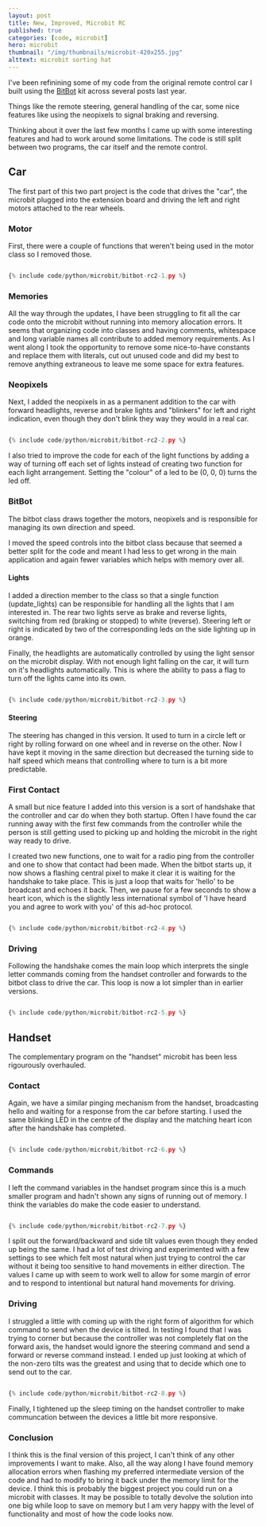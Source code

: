 ```yaml
---
layout: post
title: New, Improved, Microbit RC
published: true
categories: [code, microbit]
hero: microbit
thumbnail: "/img/thumbnails/microbit-420x255.jpg"
alttext: microbit sorting hat
---
```


I've been refinining some of my code from the original remote control car I built using the <a href="http://4tronix.co.uk/blog/?p=1490">BitBot</a> kit 
across several posts last year.

Things like the remote steering, general handling of the car, some nice features like using the neopixels to signal braking and reversing.

Thinking about it over the last few months I came up with some interesting features and had to work around some limitations. The code is still split between 
two programs, the car itself and the remote control. 
 
## Car

The first part of this two part project is the code that drives the "car", the microbit plugged into the extension board and driving the left and right 
motors attached to the rear wheels. 


### Motor

First, there were a couple of functions that weren't being used in the motor class so I removed those. 

```python

{% include code/python/microbit/bitbot-rc2-1.py %}

```

### Memories

All the way through the updates, I have been struggling to fit all the car code onto the microbit without running into memory allocation 
errors. It seems that organizing code into classes and having comments, whitespace and long variable names all contribute to added memory requirements. As I 
went along I took the opportunity to remove some nice-to-have constants and replace them with literals, cut out unused code and did my best to 
remove anything extraneous to leave me some space for extra features. 


### Neopixels

Next, I added the neopixels in as a permanent addition to the car with forward headlights, reverse and brake lights and "blinkers" for left and right 
indication, even though they don't blink they way they would in a real car.

```python

{% include code/python/microbit/bitbot-rc2-2.py %}

```
I also tried to improve the code for each of the light functions by adding a way of turning off each set of lights instead of creating two function for each 
light arrangement. Setting the "colour" of a led to be (0, 0, 0) turns the led off.


### BitBot

The bitbot class draws together the motors, neopixels and is responsible for managing its own direction and speed. 

I moved the speed controls into the bitbot class because that seemed a better split for the code and meant I had less to get wrong in the main application and again fewer variables which helps with memory over all. 


#### Lights 

I added a direction member to the class so that a single function (update_lights) can be responsible for handling all the lights that I am interested in. The rear two lights serve as brake and reverse lights, switching from red (braking or stopped) to white (reverse). Steering left or right is indicated by two of the 
corresponding leds on the side lighting up in orange.

Finally, the headlights are automatically controlled by using the light sensor on the microbit display. With not enough light falling on the car, it will turn 
on it's headlights automatically. This is where the ability to pass a flag to turn off the lights came into its own. 

```python

{% include code/python/microbit/bitbot-rc2-3.py %}

```

#### Steering 

The steering has changed in this version. It used to turn in a circle left or right by rolling forward on one wheel and in reverse on the other. Now I have kept it moving in the same direction but decreased the turning side to half speed which means that controlling where to turn is a bit more predictable. 

### First Contact

A small but nice feature I added into this version is a sort of handshake that the controller and car do when they both startup. Often I have found the car 
running away with the first few commands from the controller while the person is still getting used to picking up and holding the microbit in the right way 
ready to drive.

I created two new functions, one to wait for a radio ping from the controller and one to show that contact had been made. When the bitbot starts up, it now 
shows a flashing central pixel to make it clear it is waiting for the handshake to take place. This is just a loop that waits for 'hello' to be broadcast 
and echoes it back. Then, we pause for a few seconds to show a heart icon, which is the slightly less international symbol of 'I have heard you and agree to work 
with you' of this ad-hoc protocol. 

```python

{% include code/python/microbit/bitbot-rc2-4.py %}

```

### Driving

Following the handshake comes the main loop which interprets the single letter commands coming from the handset controller and forwards to the bitbot class to 
drive the car. This loop is now a lot simpler than in earlier versions.

```python

{% include code/python/microbit/bitbot-rc2-5.py %}

```


## Handset

The complementary program on the "handset" microbit has been less rigourously overhauled. 


### Contact

Again, we have a similar pinging mechanism from the handset, broadcasting hello and waiting for a response from the car before starting. I used the same blinking 
LED in the centre of the display and the matching heart icon after the handshake has completed. 

```python

{% include code/python/microbit/bitbot-rc2-6.py %}

```


### Commands

I left the command variables in the handset program since this is a much smaller program and hadn't shown any signs of running out of memory. I think the variables do make the code easier to understand. 

```python

{% include code/python/microbit/bitbot-rc2-7.py %}

```

I split out the forward/backward and side tilt values even though they ended up being the same. I had a lot of test driving and experimented with a few settings 
to see which felt most natural when just trying to control the car without it being too sensitive to hand movements in either direction. The values I came up 
with seem to work well to allow for some margin of error and to respond to intentional but natural hand movements for driving.


### Driving

I struggled a little with coming up with the right form of algorithm for which command to send when the device is tilted. In testing I found that I was trying to corner but because the controller was not completely flat on the forward axis, the handset would ignore the steering command and send a forward or reverse command instead. I ended up just looking at which of the non-zero tilts was the greatest and using that to decide which one to send out to the car.


```python

{% include code/python/microbit/bitbot-rc2-8.py %}

```

Finally, I tightened up the sleep timing on the handset controller to make communcation between the devices a little bit more responsive.


### Conclusion

I think this is the final version of this project, I can't think of any other improvements I want to make. Also, all the way along I have found memory allocation 
errors when flashing my preferred intermediate version of the code and had to modify to bring it back under the memory limit for the device. I think this is probably the biggest project you could run on a microbit with classes. It may be possible to totally devolve the solution into one big while loop to save on memory but I am very happy with the level of functionality and most of how the code looks now. 
